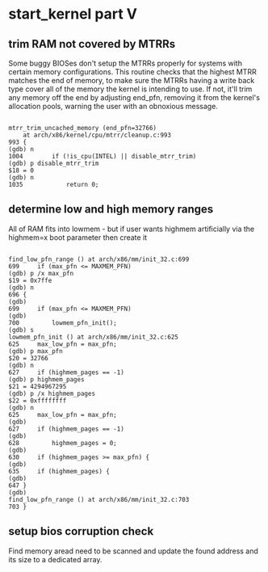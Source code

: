 # start_kernel part V

## trim RAM not covered by MTRRs

  Some buggy BIOSes don't setup the MTRRs properly for systems with certain memory configurations.  This routine checks that the highest MTRR matches the end of memory, to make sure the MTRRs having a write back type cover all of the memory the kernel is intending to use.  If not, it'll trim any memory off the end by adjusting end_pfn, removing it from the kernel's allocation pools, warning the user with an obnoxious message.
  
```mtrr_trim_uncached_memory

mtrr_trim_uncached_memory (end_pfn=32766)
    at arch/x86/kernel/cpu/mtrr/cleanup.c:993
993	{
(gdb) n
1004		if (!is_cpu(INTEL) || disable_mtrr_trim)
(gdb) p disable_mtrr_trim
$18 = 0
(gdb) n
1035			return 0;
```

## determine low and high memory ranges

  All of RAM fits into lowmem - but if user wants highmem artificially via the highmem=x boot parameter then create it

```find_low_pfn_range

find_low_pfn_range () at arch/x86/mm/init_32.c:699
699		if (max_pfn <= MAXMEM_PFN)
(gdb) p /x max_pfn
$19 = 0x7ffe
(gdb) n
696	{
(gdb) 
699		if (max_pfn <= MAXMEM_PFN)
(gdb) 
700			lowmem_pfn_init();
(gdb) s
lowmem_pfn_init () at arch/x86/mm/init_32.c:625
625		max_low_pfn = max_pfn;
(gdb) p max_pfn
$20 = 32766
(gdb) n
627		if (highmem_pages == -1)
(gdb) p highmem_pages
$21 = 4294967295
(gdb) p /x highmem_pages
$22 = 0xffffffff
(gdb) n
625		max_low_pfn = max_pfn;
(gdb) 
627		if (highmem_pages == -1)
(gdb) 
628			highmem_pages = 0;
(gdb) 
630		if (highmem_pages >= max_pfn) {
(gdb) 
635		if (highmem_pages) {
(gdb) 
647	}
(gdb) 
find_low_pfn_range () at arch/x86/mm/init_32.c:703
703	}
```

## setup bios corruption check

  Find memory aread need to be scanned and update the found address and its size to a dedicated array.

